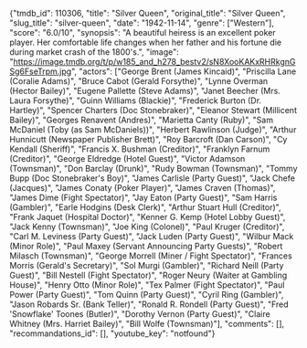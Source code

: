 {"tmdb_id": 110306, "title": "Silver Queen", "original_title": "Silver Queen", "slug_title": "silver-queen", "date": "1942-11-14", "genre": ["Western"], "score": "6.0/10", "synopsis": "A beautiful heiress is an excellent poker player. Her comfortable life changes when her father and his fortune die during market crash of the 1800's.", "image": "https://image.tmdb.org/t/p/w185_and_h278_bestv2/sN8XooKAKxRHRkgnGSg6FseTrpm.jpg", "actors": ["George Brent (James Kincaid)", "Priscilla Lane (Coralie Adams)", "Bruce Cabot (Gerald Forsythe)", "Lynne Overman (Hector Bailey)", "Eugene Pallette (Steve Adams)", "Janet Beecher (Mrs. Laura Forsythe)", "Guinn Williams (Blackie)", "Frederick Burton (Dr. Hartley)", "Spencer Charters (Doc Stonebraker)", "Eleanor Stewart (Millicent Bailey)", "Georges Renavent (Andres)", "Marietta Canty (Ruby)", "Sam McDaniel (Toby (as Sam McDaniels))", "Herbert Rawlinson (Judge)", "Arthur Hunnicutt (Newspaper Publisher Brett)", "Roy Barcroft (Dan Carson)", "Cy Kendall (Sheriff)", "Francis X. Bushman (Creditor)", "Franklyn Farnum (Creditor)", "George Eldredge (Hotel Guest)", "Victor Adamson (Townsman)", "Don Barclay (Drunk)", "Rudy Bowman (Townsman)", "Tommy Bupp (Doc Stonebraker's Boy)", "James Carlisle (Party Guest)", "Jack Chefe (Jacques)", "James Conaty (Poker Player)", "James Craven (Thomas)", "James Dime (Fight Spectator)", "Jay Eaton (Party Guest)", "Sam Harris (Gambler)", "Earle Hodgins (Desk Clerk)", "Arthur Stuart Hull (Creditor)", "Frank Jaquet (Hospital Doctor)", "Kenner G. Kemp (Hotel Lobby Guest)", "Jack Kenny (Townsman)", "Joe King (Colonel)", "Paul Kruger (Creditor)", "Carl M. Leviness (Party Guest)", "Jack Luden (Party Guest)", "Wilbur Mack (Minor Role)", "Paul Maxey (Servant Announcing Party Guests)", "Robert Milasch (Townsman)", "George Morrell (Miner / Fight Spectator)", "Frances Morris (Gerald's Secretary)", "Sol Murgi (Gambler)", "Richard Neill (Party Guest)", "Bill Nestell (Fight Spectator)", "Roger Neury (Waiter at Gambling House)", "Henry Otto (Minor Role)", "Tex Palmer (Fight Spectator)", "Paul Power (Party Guest)", "Tom Quinn (Party Guest)", "Cyril Ring (Gambler)", "Jason Robards Sr. (Bank Teller)", "Ronald R. Rondell (Party Guest)", "Fred 'Snowflake' Toones (Butler)", "Dorothy Vernon (Party Guest)", "Claire Whitney (Mrs. Harriet Bailey)", "Bill Wolfe (Townsman)"], "comments": [], "recommandations_id": [], "youtube_key": "notfound"}